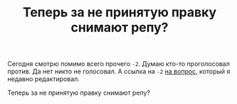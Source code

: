 ﻿---
title: "Теперь за не принятую правку снимают репу?"
se.owner.user_id: 337540
se.owner.display_name: "Victor VosMottor thanks Monica"
se.owner.link: "https://ru.meta.stackoverflow.com/users/337540/victor-vosmottor-thanks-monica"
se.link: "https://ru.meta.stackoverflow.com/questions/9874/%d0%a2%d0%b5%d0%bf%d0%b5%d1%80%d1%8c-%d0%b7%d0%b0-%d0%bd%d0%b5-%d0%bf%d1%80%d0%b8%d0%bd%d1%8f%d1%82%d1%83%d1%8e-%d0%bf%d1%80%d0%b0%d0%b2%d0%ba%d1%83-%d1%81%d0%bd%d0%b8%d0%bc%d0%b0%d1%8e%d1%82-%d1%80%d0%b5%d0%bf%d1%83"
se.question_id: 9874
se.post_type: question
se.score: 1
---
<p>Сегодня смотрю помимо всего прочего <code>-2</code>. Думаю кто-то проголосовал против. Да нет никто не голосовал. А ссылка на <code>-2</code> <a href="https://ru.stackoverflow.com/review/suggested-edits/424048">на вопрос</a>, который я недавно редактировал. </p>

<p>Теперь за не принятую правку снимают репу?</p>

